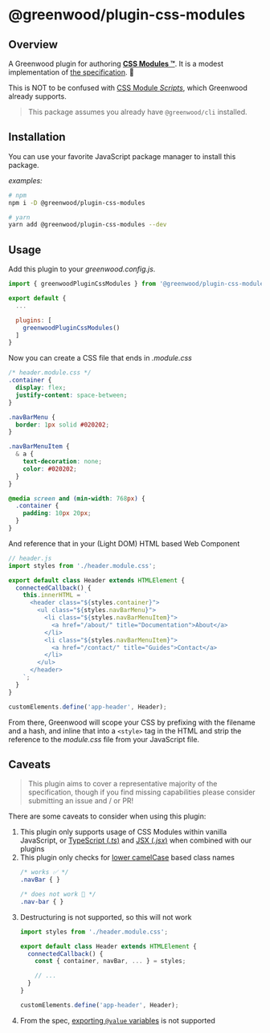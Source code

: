 # @greenwood/plugin-css-modules

## Overview

A Greenwood plugin for authoring [**CSS Modules ™️**](https://github.com/css-modules/css-modules).  It is a modest implementation of [the specification](https://github.com/css-modules/icss).  🙂

This is NOT to be confused with [CSS Module _Scripts_](https://web.dev/articles/css-module-scripts), which Greenwood already supports.

> This package assumes you already have `@greenwood/cli` installed.

## Installation

You can use your favorite JavaScript package manager to install this package.

_examples:_
```bash
# npm
npm i -D @greenwood/plugin-css-modules

# yarn
yarn add @greenwood/plugin-css-modules --dev
```

## Usage

Add this plugin to your _greenwood.config.js_.

```javascript
import { greenwoodPluginCssModules } from '@greenwood/plugin-css-modules';

export default {
  ...

  plugins: [
    greenwoodPluginCssModules()
  ]
}
```

Now you can create a CSS file that ends in _.module.css_

```css
/* header.module.css */
.container {
  display: flex;
  justify-content: space-between;
}

.navBarMenu {
  border: 1px solid #020202;
}

.navBarMenuItem {
  & a {
    text-decoration: none;
    color: #020202;
  }
}

@media screen and (min-width: 768px) {
  .container {
    padding: 10px 20px;
  }
}
```


And reference that in your (Light DOM) HTML based Web Component

```js
// header.js
import styles from './header.module.css';

export default class Header extends HTMLElement {
  connectedCallback() {
    this.innerHTML = `
      <header class="${styles.container}">
        <ul class="${styles.navBarMenu}">
          <li class="${styles.navBarMenuItem}">
            <a href="/about/" title="Documentation">About</a>
          </li>
          <li class="${styles.navBarMenuItem}">
            <a href="/contact/" title="Guides">Contact</a>
          </li>
        </ul>
      </header>
    `;
  }
}

customElements.define('app-header', Header);
```

From there, Greenwood will scope your CSS by prefixing with the filename and a hash, and inline that into a `<style>` tag in the HTML and strip the reference to the _module.css_ file from your JavaScript file.


## Caveats

> This plugin aims to cover a representative majority of the specification, though if you find missing capabilities please consider submitting an issue and / or PR!

There are some caveats to consider when using this plugin:

1. This plugin only supports usage of CSS Modules within vanilla JavaScript, or [TypeScript (_.ts_)](https://github.com/ProjectEvergreen/greenwood/tree/master/packages/plugin-typescript) and [JSX (_.jsx_)](https://github.com/ProjectEvergreen/greenwood/tree/master/packages/plugin-import-jsx) when combined with our plugins
1. This plugin only checks for [lower camelCase](https://github.com/css-modules/css-modules/blob/master/docs/naming.md) based class names
    ```css
    /* works ✅ */
    .navBar { }

    /* does not work 🚫 */
    .nav-bar { }
    ```
1. Destructuring is not supported, so this will not work
    ```js
    import styles from './header.module.css';

    export default class Header extends HTMLElement {
      connectedCallback() {
        const { container, navBar, ... } = styles;

        // ...
      }
    }

    customElements.define('app-header', Header);
    ```
1. From the spec, [exporting `@value` variables](https://github.com/css-modules/css-modules/blob/master/docs/values-variables.md) is not supported